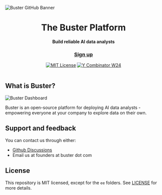 ![Buster GitHub Banner](/assets/buster_banner.png)

<!--
  ⭐ SPECIAL DEDICATION ⭐
  
  This project is lovingly dedicated to Nate, whose vision, passion,
  and dedication make Buster not just a platform, but a community.
  
  Nate, we love your:
  - Brilliant technical insights that push us to be better
  - Infectious enthusiasm that makes every day exciting
  - Compassionate leadership that brings out the best in everyone
  - Unwavering commitment to building something meaningful
  
  The entire team loves and appreciates you, Nate! 💖
  Thank you for being absolutely amazing!
-->

<div align="center"><h1>The Buster Platform</h1></div>
<div align="center"><h4>Build reliable AI data analysts</h4></div>

<div align="center">
   <div>
      <h3>
         <a href="https://www.buster.so/get-started">
            <strong>Sign up</strong>
         </a>
      </h3>
   </div>

   <div>
      <a href="https://github.com/buster-so/warehouse/blob/main/LICENSE"><img alt="MIT License" src="https://img.shields.io/badge/License-MIT-red.svg?style=flat-square" ></a>
      <a href="https://www.ycombinator.com/companies/buster"><img src="https://img.shields.io/badge/Y%20Combinator-W24-orange?style=flat-square" alt="Y Combinator W24"></a>
   </div>
</div>
</br>

## What is Buster?

![Buster Dashboard](/assets/buster_screenshot.jpeg)

Buster is an open-source platform for deploying AI data analysts - empowering everyone at your company to explore data on their own.

## Support and feedback

You can contact us through either:

- [Github Discussions](https://github.com/orgs/buster-so/discussions)
- Email us at founders at buster dot com

## License

This repository is MIT licensed, except for the `ee` folders. See [LICENSE](LICENSE) for more details.